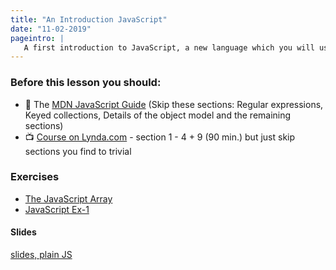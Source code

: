```yaml
---
title: "An Introduction JavaScript"
date: "11-02-2019"
pageintro: | 
   A first introduction to JavaScript, a new language which you will use throughout the semester, either alone, as in this flow, or in combination with libraries like React, to create cool dynamic web pages.
---
```


### Before this lesson you should:

<!--readings_begin-->
- :book: The [MDN JavaScript Guide](https://developer.mozilla.org/bm/docs/Web/JavaScript/Guide/Introduction) (Skip these sections: Regular expressions, Keyed collections, Details of the object model and the remaining sections) 
- :tv: [Course on Lynda.com](https://www.lynda.com/JavaScript-tutorials/Welcome/574716/612017-4.html?srchtrk=index%3a3%0alinktypeid%3a2%0aq%3ajavascript%0apage%3a1%0as%3arelevance%0asa%3atrue%0aproducttypeid%3a2) - section 1 - 4 + 9 (90 min.) but just skip sections you find to trivial
<!--readings_end-->

### Exercises
<!--exercises_begin-->
- [The JavaScript Array](https://docs.google.com/document/d/1eEJbwvOn19fy9MoasclKURqpk3rRVSHZ4S0hGsQUG3s/edit?usp=sharing)
- [JavaScript Ex-1](https://docs.google.com/document/d/1g4NPayMnNV8UUNdoTLZdcf4BehCip14QDuRwa4V7uFU/edit?usp=sharing)
 <!--exercises_end-->

#### Slides
<!--slides_begin-->
[slides, plain JS](http://sem3slides.mydemos.dk/js1/js.html#1)
<!--slides_end-->